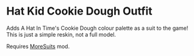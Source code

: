 # Hat Kid Cookie Dough Outfit
Adds A Hat In Time's Cookie Dough colour palette as a suit to the game! This is just a simple reskin, not a full model.

Requires [MoreSuits](https://thunderstore.io/c/lethal-company/p/x753/More_Suits/) mod.